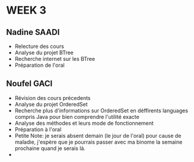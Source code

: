# WEEK 3

## Nadine SAADI

- Relecture des cours
- Analyse du projet BTree
- Recherche internet sur les BTree
- Préparation de l'oral

## Noufel GACI

- Révision des cours précedents
- Analyse du projet OrderedSet 
- Recherche plus d'informations sur OrderedSet en déffirents languages compris Java pour bien comprendre l'utilité exacte 
- Analyse des méthodes et leurs mode de fonctionnement 
- Préparation à l'oral
- Petite Note: je serais absent demain (le jour de l'oral) pour cause de maladie, j'espère que je pourrais passer avec ma binome la semaine prochaine quand je serais là.
- 
